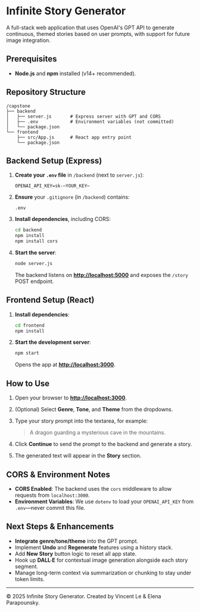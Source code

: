# Infinite Story Generator

A full-stack web application that uses OpenAI's GPT API to generate continuous, themed stories based on user prompts, with support for future image integration.

## Prerequisites

* **Node.js** and **npm** installed (v14+ recommended).

## Repository Structure

```
/capstone
├── backend
│   ├── server.js       # Express server with GPT and CORS
│   ├── .env            # Environment variables (not committed)
│   └── package.json
└── frontend
    ├── src/App.js      # React app entry point
    └── package.json
```

## Backend Setup (Express)

1. **Create your `.env` file** in `/backend` (next to `server.js`):

   ```env
   OPENAI_API_KEY=sk-⋯YOUR_KEY⋯
   ```
2. **Ensure** your `.gitignore` (in `/backend`) contains:

   ```gitignore
   .env
   ```
3. **Install dependencies**, including CORS:

   ```bash
   cd backend
   npm install
   npm install cors
   ```
4. **Start the server**:

   ```bash
   node server.js
   ```

   The backend listens on **[http://localhost:5000](http://localhost:5000)** and exposes the `/story` POST endpoint.

## Frontend Setup (React)

1. **Install dependencies**:

   ```bash
   cd frontend
   npm install
   ```
2. **Start the development server**:

   ```bash
   npm start
   ```

   Opens the app at **[http://localhost:3000](http://localhost:3000)**.

## How to Use

1. Open your browser to **[http://localhost:3000](http://localhost:3000)**.
2. (Optional) Select **Genre**, **Tone**, and **Theme** from the dropdowns.
3. Type your story prompt into the textarea, for example:

   > A dragon guarding a mysterious cave in the mountains.
4. Click **Continue** to send the prompt to the backend and generate a story.
5. The generated text will appear in the **Story** section.

## CORS & Environment Notes

* **CORS Enabled**: The backend uses the `cors` middleware to allow requests from `localhost:3000`.
* **Environment Variables**: We use `dotenv` to load your `OPENAI_API_KEY` from `.env`—never commit this file.

## Next Steps & Enhancements

* **Integrate genre/tone/theme** into the GPT prompt.
* Implement **Undo** and **Regenerate** features using a history stack.
* Add **New Story** button logic to reset all app state.
* Hook up **DALL·E** for contextual image generation alongside each story segment.
* Manage long-term context via summarization or chunking to stay under token limits.

---

© 2025 Infinite Story Generator. Created by Vincent Le & Elena Parapounsky.
